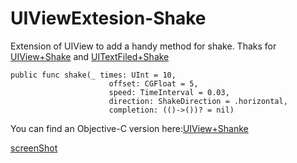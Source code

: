 # UIViewExtesion-Shake
Extension of UIView to add a handy method for shake.
Thaks for [UIView+Shake](https://github.com/andreamazz/UIView-Shake) and [UITextFiled+Shake](https://github.com/andreamazz/UITextField-Shake)<br>

```
public func shake(_ times: UInt = 10,
                      offset: CGFloat = 5,
                      speed: TimeInterval = 0.03,
                      direction: ShakeDirection = .horizontal,
                      completion: (()->())? = nil)
```
You can find an Objective-C version here:[UIView+Shanke](https://github.com/DingHub/UIView-Shake/blob/master/README.md)

[screenShot](https://github.com/DingHub/ScreenShots/blob/master/UIView-Shake/0.png)
